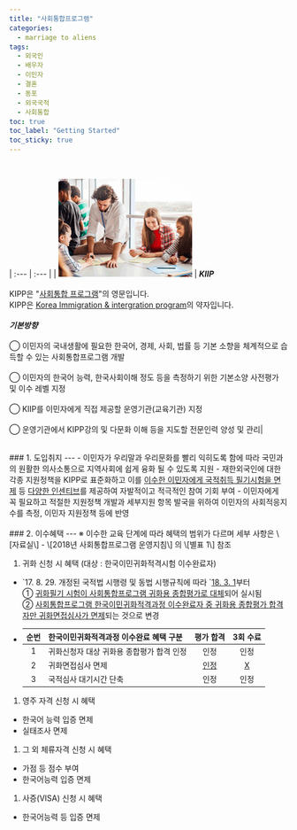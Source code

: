 ```yaml
---
title: "사회통합프로그램"
categories:
  - marriage to aliens
tags:
  - 외국인
  - 배우자
  - 이민자
  - 결혼
  - 동포
  - 외국국적
  - 사회통합
toc: true
toc_label: "Getting Started"
toc_sticky: true
---
```


<br>

| :--- | :--- |
| ![logo](/assets/images/marriage_to_aliens/2020-08-15-social-integration_1.png) | **_KIIP_**<br><br>KIPP은 "<u>사회통합 프로그램</u>"의 영문입니다.<br>KIPP은 <u>Korea Immigration & intergration program</u>의 약자입니다.<br><br>**_기본방향_**<br><br>◯ 이민자의 국내생활에 필요한 한국어, 경제, 사회, 법률 등 기본 소향을 체계적으로 습득할 수 있는 사회통합프로그램 개발<br><br>◯ 이민자의 한국어 능력, 한국사회이해 정도 등을 측정하기 위한 기본소양 사전평가 및 이수 레벨 지정<br><br>◯ KIIP를 이민자에게 직접 제공할 운영기관(교육기관) 지정<br><br>◯ 운영기관에서 KIPP강의 및 다문화 이해 등을 지도할 전문인력 양성 및 관리|<br>

<br>
### 1. 도입취지
---
- 이민자가 우리말과 우리문화를 빨리 익히도록 함에 따라 국민과의 원활한 의사소통으로 지역사회에 쉽게 융화 될 수 있도록 지원
- 재한외국인에 대한 각종 지원정책을 KIPP로 표준화하고 이를 <u>이수한 이민자에게 국적취득 필기시험을 면제</u> 등 <u>다양한 인센티브</u>를 제공하여 자발적이고 적극적인 참여 기회 부여
- 이민자에게 꼭 필요하고 적절한 지원정책 개발과 세부지원 항목 발국을 위하여 이민자의 사회적응지수를 측정, 이민자 지원정책 등에 반영<br>

<br>
### 2. 이수혜택
---
※ 이수한 교육 단계에 따라 혜택의 범위가 다르며 세부 사항은 \[자료실\] - \[2018년 사회통합프로그램 운영지침\] 의 \[별표 1\] 참조

1. 귀화 신청 시 혜택 (대상 : 한국이민귀화적격시험 이수완료자)
- \`17. 8. 29. 개정된 국적법 시행령 및 동법 시행규칙에 따라 \`<u>18. 3. 1</u>부터<br>
  ① <u>귀화필기 시험이 사회통합프로그램 귀화용 종합평가로 대체</u>되어 실시됨<br>
  ② <u>사회통합프로그램 한국이민귀화적격과정 이수완료자 중 귀화용 종합평가 합격자만 귀화면접심사가 면제</u>되는 것으로 변경
- | 순번 | 한국이민귀화적격과정 이수완료 혜택 구분 | 평가 합격 | 3회 수료 |
  | :---: | --- | :---: | :---: |
  | 1 | 귀화신청자 대상 귀화용 종합평가 합격 인정 | 인정 | 인정 |
  | 2 | 귀화면접심사 면제 | <u>인정</u> | <u>X</u> |
  | 3 | 국적심사 대기시간 단축 | 인정 | 인정 |


1. 영주 자격 신청 시 혜택
- 한국어 능력 입증 면제
- 실태조사 면제
1. 그 외 체류자격 신청 시 혜택
- 가점 등 점수 부여
- 한국어능력 입증 면제
1. 사증(VISA) 신청 시 혜택
- 한국어능력 등 입증 면제